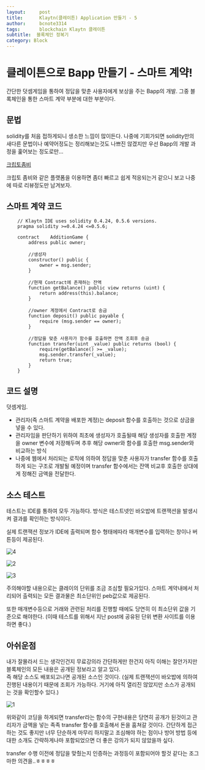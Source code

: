 ```yaml
---
layout:     post
title:      Klaytn(클레이튼) Application 만들기 - 5
author:     bcnote3314
tags: 		blockchain Klaytn 클레이튼
subtitle:  블록체인 정복기	
category: Block
---
```


# 클레이튼으로 Bapp 만들기 - 스마트 계약!

간단한 덧셈게임을 통하여 정답을 맞춘 사용자에게 보상을 주는 Bapp의 개발.
그중 블록체인을 통한 스마트 계약 부분에 대한 부분이다.

## 문법

solidity를 처음 접하게되니 생소한 느낌이 많이든다.
나중에 기회가되면 solidity만의 새다른 문법이나 예약어정도는 정리해보는것도 나쁘진 않겠지만 우선 Bapp의 개발 과정을 훑어보는 정도로만...

[크립토좀비](https://cryptozombies.io/ko/)

크립토 좀비와 같은 플랫폼을 이용하면 좀더 빠르고 쉽게 적응되는거 같으니 보고 나중에 따로 리뷰정도만 남겨보자.

## 스마트 계약 코드

```solidity
    // Klaytn IDE uses solidity 0.4.24, 0.5.6 versions.
    pragma solidity >=0.4.24 <=0.5.6;
    
    contract    AdditionGame {
        address public owner;
        
        //생성자
        constructor() public {
            owner = msg.sender;
        }
        
        //현재 Contract에 존재하는 잔액
        function getBalance() public view returns (uint) {
            return address(this).balance;
        }
        
        //owner 계정에서 Contract로 송금
        function deposit() public payable {
            require (msg.sender == owner);
        }
        
        //정답을 맞춘 사용자가 함수를 호출하면 잔액 조회후 송금
        function transfer(uint _value) public returns (bool) {
            require(getBalance() >= _value);
            msg.sender.transfer(_value);
            return true;
        }
    }
```

## 코드 설명

덧셈게임. 

- 관리자(즉 스마트 계약을 배포한 계정)는 deposit 함수를 호출하는 것으로 상금을 넣을 수 있다.
- 관리자임을 판단하기 위하여 최초에 생성자가 호출될때 해당 생성자를 호출한 계정을 owner 변수에 저장해두며 추후 해당 owner와 함수를 호출한 msg.sender와 비교하는 방식
- 나중에 웹에서 처리되는 로직에 의하여 정답을 맞춘 사용자가 transfer 함수를 호출하게 되는 구조로 개발될 예정이며 transfer 함수에서는 잔액 비교후 호출한 상대에게 정해진 금액을 전달한다.

## 소스 테스트

테스트는 IDE를 통하여 모두 가능하다.
방식은 테스트넷인 바오밥에 트랜잭션을 발생시켜 결과를 확인하는 방식이다.

실제 트랜잭션 정보가 IDE에 출력되며 함수 형태에따라 매개변수를 입력하는 창이나 버튼등이 제공된다.

![4](http://drive.google.com/uc?export=view&id=138zrRNGsyuca83dA-8ihfxxKytr_0r_x)

![2](http://drive.google.com/uc?export=view&id=1VZtbqy-OOlCYEUPrUkuC6pgfv99Cb1S4)

![3](http://drive.google.com/uc?export=view&id=15kjhrKysvnWrW7cghqVCtPocP9t9PxSh)

주의해야할 내용으로는 클레이의 단위를 조금 조심할 필요가있다.
스마트 계약내에서 처리되어 출력되는 모든 결과물은 최소단위인 peb값으로 제공된다.

또한 매개변수등으로 거래와 관련된 처리를 진행할 때에도 당연히 이 최소단위 값을 기준으로 해야한다. (이때 테스트를 위해서 지난 post에 공유된 단위 변환 사이트를 이용하면 좋다.)


## 아쉬운점

내가 잘몰라서 드는 생각인건지 무료강의라 간단하게만 한건지 아직 이해는 잘안가지만 블록체인의 모든 내용은 공개된 정보라고 알고 있다.  
즉 해당 소스도 배포되고나면 공개된 소스인 것이다. (실제 트랜잭션이 바오밥에 의하여 진행된 내용이기 때문에 조회가 가능하다. 거기에 아직 열리진 않았지만 소스가 공개되는 것을 확인할수 있다.)

![1](http://drive.google.com/uc?export=view&id=1N3f03k524uHeiDUJh4Q9r05J0D6VES85)

위와같이 코딩을 하게되면 transfer라는 함수의 구현내용은 당연히 공개가 된것이고 관리자가 금액을 넣는 족족 transfer 함수를 호출해서 돈을 훔쳐갈 것이다.
간단하게 접근하는 것도 좋지만 너무 단순하게 마무리 하지말고 조심해야 하는 점이나 방어 방법 등에 대한 소개도 간략하게나마 포함되었으면 더 좋은 강의가 되지 않았을까 싶다.

transfer 수행 이전에 정답을 맞췄는지 인증하는 과정등이 포함되어야 할것 같다는 조그마한 의견을..ㅎㅎㅎㅎ


	
